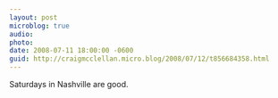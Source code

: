 ```yaml
---
layout: post
microblog: true
audio: 
photo: 
date: 2008-07-11 18:00:00 -0600
guid: http://craigmcclellan.micro.blog/2008/07/12/t856684358.html
---
```

Saturdays in Nashville are good.
